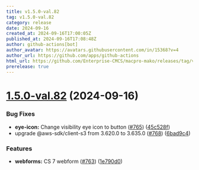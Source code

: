 ```yaml
---
title: v1.5.0-val.82
tag: v1.5.0-val.82
category: release
date: 2024-09-16
created_at: 2024-09-16T17:00:05Z
published_at: 2024-09-16T17:08:48Z
author: github-actions[bot]
author_avatar: https://avatars.githubusercontent.com/in/15368?v=4
author_url: https://github.com/apps/github-actions
html_url: https://github.com/Enterprise-CMCS/macpro-mako/releases/tag/v1.5.0-val.82
prerelease: true
---
```


# [1.5.0-val.82](https://github.com/Enterprise-CMCS/macpro-mako/compare/v1.5.0-val.81...v1.5.0-val.82) (2024-09-16)


### Bug Fixes

* **eye-icon:** Change visibility eye icon to button ([#765](https://github.com/Enterprise-CMCS/macpro-mako/issues/765)) ([45c528f](https://github.com/Enterprise-CMCS/macpro-mako/commit/45c528f7c6eb6a726ba012511038287986d75714))
* upgrade @aws-sdk/client-s3 from 3.620.0 to 3.635.0 ([#768](https://github.com/Enterprise-CMCS/macpro-mako/issues/768)) ([6bad9c4](https://github.com/Enterprise-CMCS/macpro-mako/commit/6bad9c4d1eb640ea3f66b0370cd8348bfa32a888))


### Features

* **webforms:** CS 7 webform ([#763](https://github.com/Enterprise-CMCS/macpro-mako/issues/763)) ([1e790d0](https://github.com/Enterprise-CMCS/macpro-mako/commit/1e790d09f6326954a97450ff26b0dea5394ed206))




